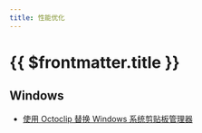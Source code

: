 ```yaml
---
title: 性能优化
---
```


# {{ $frontmatter.title }}

## Windows

- [使用 Octoclip 替换 Windows 系统剪贴板管理器](replace-windows-clipboard.md)
